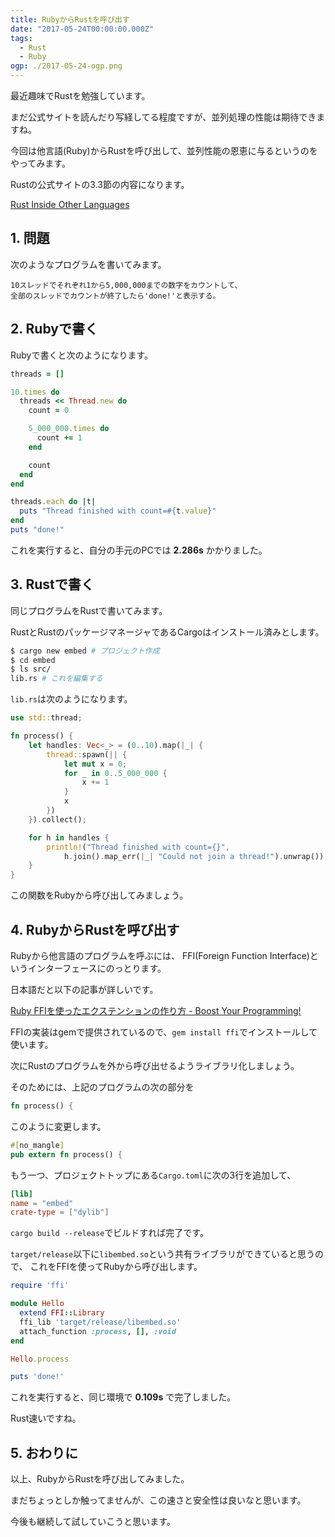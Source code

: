 ```yaml
---
title: RubyからRustを呼び出す
date: "2017-05-24T00:00:00.000Z"
tags:
  - Rust
  - Ruby
ogp: ./2017-05-24-ogp.png
---
```


最近趣味でRustを勉強しています。

まだ公式サイトを読んだり写経してる程度ですが、並列処理の性能は期待できますね。

今回は他言語(Ruby)からRustを呼び出して、並列性能の恩恵に与るというのをやってみます。

Rustの公式サイトの3.3節の内容になります。

[Rust Inside Other Languages](https://rust-lang-ja.github.io/the-rust-programming-language-ja/1.6/book/rust-inside-other-languages.html)

## **1. 問題**

次のようなプログラムを書いてみます。

```
10スレッドでそれぞれ1から5,000,000までの数字をカウントして、
全部のスレッドでカウントが終了したら'done!'と表示する。
```

## **2. Rubyで書く**

Rubyで書くと次のようになります。

```rb
threads = []

10.times do
  threads << Thread.new do
    count = 0

    5_000_000.times do
      count += 1
    end

    count
  end
end

threads.each do |t|
  puts "Thread finished with count=#{t.value}"
end
puts "done!"
```

これを実行すると、自分の手元のPCでは **2.286s** かかりました。

## **3. Rustで書く**

同じプログラムをRustで書いてみます。

RustとRustのパッケージマネージャであるCargoはインストール済みとします。

```sh
$ cargo new embed # プロジェクト作成
$ cd embed
$ ls src/
lib.rs # これを編集する
```

`lib.rs`は次のようになります。

```rust
use std::thread;

fn process() {
    let handles: Vec<_> = (0..10).map(|_| {
        thread::spawn(|| {
            let mut x = 0;
            for _ in 0..5_000_000 {
                x += 1
            }
            x
        })
    }).collect();

    for h in handles {
        println!("Thread finished with count={}",
            h.join().map_err(|_| "Could not join a thread!").unwrap());
    }
}
```

この関数をRubyから呼び出してみましょう。

## **4. RubyからRustを呼び出す**

Rubyから他言語のプログラムを呼ぶには、
FFI(Foreign Function Interface)というインターフェースにのっとります。

日本語だと以下の記事が詳しいです。

[Ruby FFIを使ったエクステンションの作り方 - Boost Your Programming!](http://kazegusuri.hateblo.jp/entry/2014/03/02/192729)

FFIの実装はgemで提供されているので、`gem install ffi`でインストールして使います。

次にRustのプログラムを外から呼び出せるようライブラリ化しましょう。

そのためには、上記のプログラムの次の部分を

```rust
fn process() {
```

このように変更します。

```rust
#[no_mangle]
pub extern fn process() {
```

もう一つ、プロジェクトトップにある`Cargo.toml`に次の3行を追加して、

```toml
[lib]
name = "embed"
crate-type = ["dylib"]
```

`cargo build --release`でビルドすれば完了です。

`target/release`以下に`libembed.so`という共有ライブラリができていると思うので、
これをFFIを使ってRubyから呼び出します。

```rb
require 'ffi'

module Hello
  extend FFI::Library
  ffi_lib 'target/release/libembed.so'
  attach_function :process, [], :void
end

Hello.process

puts 'done!'
```

これを実行すると、同じ環境で **0.109s** で完了しました。

Rust速いですね。

## **5. おわりに**

以上、RubyからRustを呼び出してみました。

まだちょっとしか触ってませんが、この速さと安全性は良いなと思います。

今後も継続して試していこうと思います。
